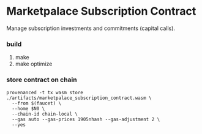 # Marketpalace Subscription Contract
Manage subscription investments and commitments (capital calls).

### build
1. make
2. make optimize

### store contract on chain
    provenanced -t tx wasm store ./artifacts/marketpalace_subscription_contract.wasm \
      --from $(faucet) \
      --home $N0 \
      --chain-id chain-local \
      --gas auto --gas-prices 1905nhash --gas-adjustment 2 \
      --yes
